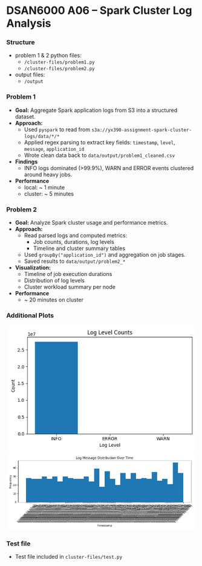 
# DSAN6000 A06 – Spark Cluster Log Analysis  
### Structure
- problem 1 & 2 python files: 
    - `/cluster-files/problem1.py`  
    -  `/cluster-files/problem2.py`
- output files: 
    - `/output`

### Problem 1

- **Goal:** Aggregate Spark application logs from S3 into a structured dataset.
- **Approach:**
  - Used `pyspark` to read from `s3a://yx390-assignment-spark-cluster-logs/data/*/*`
  - Applied regex parsing to extract key fields: `timestamp`, `level`, `message`, `application_id`
  - Wrote clean data back to `data/output/problem1_cleaned.csv`
- **Findings**
    - INFO logs dominated (>99.9%), WARN and ERROR events clustered around heavy jobs.  
- **Performance**
    - local: ~ 1 minute
    - cluster: ~ 5 minutes 

### Problem 2

- **Goal:** Analyze Spark cluster usage and performance metrics.
- **Approach:**
  - Read parsed logs and computed metrics:
    - Job counts, durations, log levels
    - Timeline and cluster summary tables
  - Used `groupBy("application_id")` and aggregation on job stages.
  - Saved results to `data/output/problem2_*`
- **Visualization:**
  - Timeline of job execution durations
  - Distribution of log levels
  - Cluster workload summary per node
- **Performance**
    - ~ 20 minutes on cluster

### Additional Plots
![log level bar chart](output/log_level_bar_chart.png)
![time line histogram](output/timeline_histogram.png)

### Test file
- Test file included in `cluster-files/test.py`
